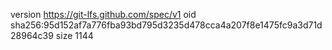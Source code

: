 version https://git-lfs.github.com/spec/v1
oid sha256:95d152af7a776fba93bd795d3235d478cca4a207f8e1475fc9a3d71d28964c39
size 1144
